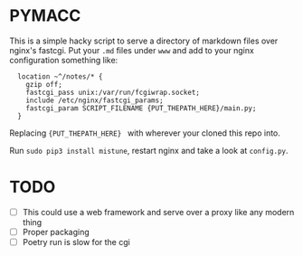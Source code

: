 # PYMACC

This is a simple hacky script to serve a directory of markdown files over nginx's fastcgi. Put your `.md` files under `www` and add to your nginx configuration something like:

```nginx
  location ~^/notes/* {
    gzip off;
    fastcgi_pass unix:/var/run/fcgiwrap.socket;
    include /etc/nginx/fastcgi_params;
    fastcgi_param SCRIPT_FILENAME {PUT_THEPATH_HERE}/main.py;
  }
```

Replacing `{PUT_THEPATH_HERE} ` with wherever your cloned this repo into.

Run `sudo pip3 install mistune`, restart nginx and take a look at `config.py`.


# TODO

- [ ] This could use a web framework and serve over a proxy like any modern thing
- [ ] Proper packaging
- [ ] Poetry run is slow for the cgi
